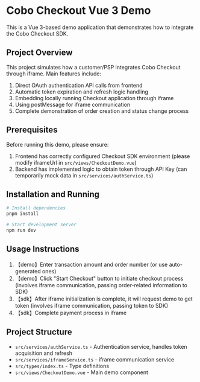 # Cobo Checkout Vue 3 Demo

This is a Vue 3-based demo application that demonstrates how to integrate the Cobo Checkout SDK.

## Project Overview

This project simulates how a customer/PSP integrates Cobo Checkout through iframe. Main features include:

1. Direct OAuth authentication API calls from frontend
2. Automatic token expiration and refresh logic handling
3. Embedding locally running Checkout application through iframe
4. Using postMessage for iframe communication
5. Complete demonstration of order creation and status change process

## Prerequisites

Before running this demo, please ensure:

1. Frontend has correctly configured Checkout SDK environment (please modify iframeUrl in `src/views/CheckoutDemo.vue`)
2. Backend has implemented logic to obtain token through API Key (can temporarily mock data in `src/services/authService.ts`)

## Installation and Running

```bash
# Install dependencies
pnpm install

# Start development server
npm run dev
```

## Usage Instructions

1. 【demo】Enter transaction amount and order number (or use auto-generated ones)
2. 【demo】Click "Start Checkout" button to initiate checkout process (involves iframe communication, passing order-related information to SDK)
3. 【sdk】After iframe initialization is complete, it will request demo to get token (involves iframe communication, passing token to SDK)
4. 【sdk】Complete payment process in iframe

## Project Structure

- `src/services/authService.ts` - Authentication service, handles token acquisition and refresh
- `src/services/iframeService.ts` - iframe communication service
- `src/types/index.ts` - Type definitions
- `src/views/CheckoutDemo.vue` - Main demo component
